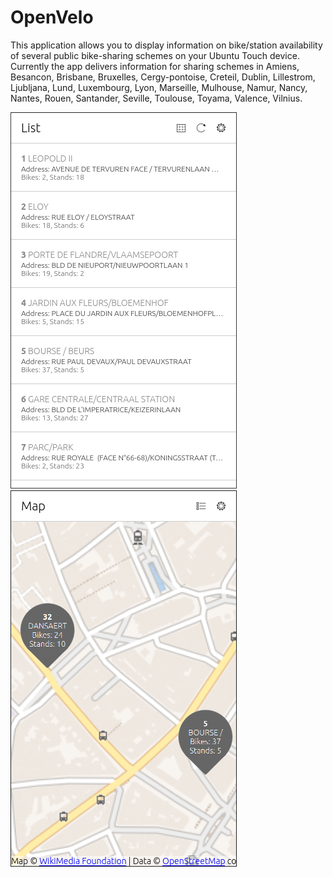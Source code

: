# OpenVelo

This application allows you to display information on bike/station availability of several public bike-sharing schemes on your Ubuntu Touch device. Currently the app delivers information for sharing schemes in Amiens, Besancon, Brisbane, Bruxelles, Cergy-pontoise, Creteil, Dublin, Lillestrom, Ljubljana, Lund, Luxembourg, Lyon, Marseille, Mulhouse, Namur, Nancy, Nantes, Rouen, Santander, Seville, Toulouse, Toyama, Valence, Vilnius.


![List view](screenshots/list.png "Station List")
![Map view](screenshots/map_high_zoom.png "Station Map")
